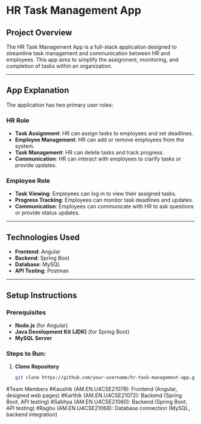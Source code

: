 # HR Task Management App

## Project Overview
The HR Task Management App is a full-stack application designed to streamline task management and communication between HR and employees. This app aims to simplify the assignment, monitoring, and completion of tasks within an organization.

---

## App Explanation
The application has two primary user roles:

### **HR Role**
- **Task Assignment**: HR can assign tasks to employees and set deadlines.
- **Employee Management**: HR can add or remove employees from the system.
- **Task Management**: HR can delete tasks and track progress.
- **Communication**: HR can interact with employees to clarify tasks or provide updates.

### **Employee Role**
- **Task Viewing**: Employees can log in to view their assigned tasks.
- **Progress Tracking**: Employees can monitor task deadlines and updates.
- **Communication**: Employees can communicate with HR to ask questions or provide status updates.

---

## Technologies Used
- **Frontend**: Angular
- **Backend**: Spring Boot
- **Database**: MySQL
- **API Testing**: Postman

---

## Setup Instructions

### **Prerequisites**
- **Node.js** (for Angular)
- **Java Development Kit (JDK)** (for Spring Boot)
- **MySQL Server**

### **Steps to Run:**

1. **Clone Repository**
   ```bash
   git clone https://github.com/your-username/hr-task-management-app.git
#Team Members
#Kaushik (AM.EN.U4CSE21078): Frontend (Angular, designed web pages)
#Karthik (AM.EN.U4CSE21072): Backend (Spring Boot, API testing)
#Sabhya (AM.EN.U4CSE21080): Backend (Spring Boot, API testing)
#Raghu (AM.EN.U4CSE21068): Database connection (MySQL, backend integration)
